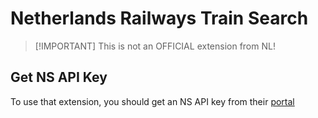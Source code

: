 # Netherlands Railways Train Search

> [!IMPORTANT] This is not an OFFICIAL extension from NL!

## Get NS API Key
To use that extension, you should get an NS API key from their [portal](https://www.ns.nl/en/travel-information/ns-api)
